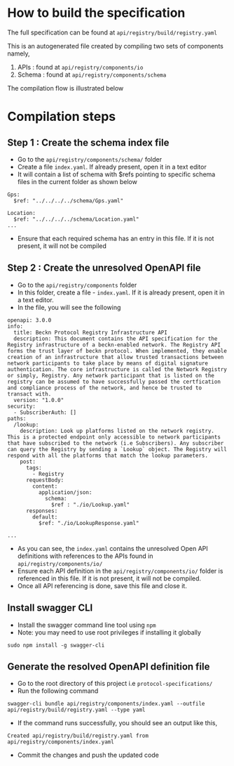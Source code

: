 # How to build the specification

The full specification can be found at `api/registry/build/registry.yaml`

This is an autogenerated file created by compiling two sets of components namely,

1. APIs : found at `api/registry/components/io`
2. Schema : found at `api/registry/components/schema`

The compilation flow is illustrated below

# Compilation steps

## Step 1 : Create the schema index file

- Go to the `api/registry/components/schema/` folder
- Create a file `index.yaml`. If already present, open it in a text editor
- It will contain a list of schema with $refs pointing to specific schema files in the current folder as shown below

```
Gps:
  $ref: "../../../../schema/Gps.yaml"

Location:
  $ref: "../../../../schema/Location.yaml"
...
```

- Ensure that each required schema has an entry in this file. If it is not present, it will not be compiled

## Step 2 : Create the unresolved OpenAPI file

- Go to the `api/registry/components` folder
- In this folder, create a file - `index.yaml`. If it is already present, open it in a text editor.
- In the file, you will see the following

```
openapi: 3.0.0
info:
  title: Beckn Protocol Registry Infrastructure API
  description: This document contains the API specification for the Registry infrastructure of a beckn-enabled network. The Registry API forms the trust layer of beckn protocol. When implemented, they enable creation of an infrastructure that allow trusted transactions between network participants to take place by means of digital signature authentication. The core infrastructure is called the Network Registry or simply, Registry. Any network participant that is listed on the registry can be assumed to have successfully passed the certfication and compliance process of the network, and hence be trusted to transact with. 
  version: "1.0.0"
security:
  - SubscriberAuth: []
paths:
  /lookup:
    description: Look up platforms listed on the network registry. This is a protected endpoint only accessible to network participants that have subscribed to the network (i.e Subscribers). Any subscriber can query the Registry by sending a `Lookup` object. The Registry will respond with all the platforms that match the lookup parameters. 
    post:
      tags:
        - Registry
      requestBody:
        content:
          application/json:
            schema:
              $ref : "./io/Lookup.yaml"
      responses:
        default:
          $ref: "./io/LookupResponse.yaml"

...

```

- As you can see, the `index.yaml` contains the unresolved Open API definitions with references to the APIs found in `api/registry/components/io/`
- Ensure each API definition in the `api/registry/components/io/` folder is referenced in this file. If it is not present, it will not be compiled.
- Once all API referencing is done, save this file and close it.

## Install swagger CLI

- Install the swagger command line tool using `npm`
- Note: you may need to use root privileges if installing it globally

```
sudo npm install -g swagger-cli
```

## Generate the resolved OpenAPI definition file

- Go to the root directory of this project i.e `protocol-specifications/`
- Run the following command

```
swagger-cli bundle api/registry/components/index.yaml --outfile api/registry/build/registry.yaml --type yaml
```

- If the command runs successfully, you should see an output like this,

```
Created api/registry/build/registry.yaml from api/registry/components/index.yaml
```

- Commit the changes and push the updated code
